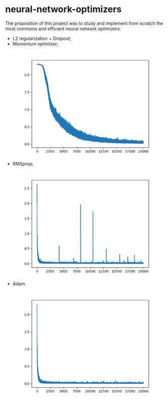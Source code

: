# neural-network-optimizers
The proposition of this project was to study and implement from scratch the most commons and efficient neural network optimizers:
 - L2 regularization + Dropout;
 - Momentum optimizer;<br/>
![Cost function](https://github.com/glucard/neural-network-optimizers/blob/main/src/predictions_mini_batch_momentum_optimizer/_cost_function_graph_0.0024936141180071604.png)
 - RMSprop;<br/>
![Cost function](https://github.com/glucard/neural-network-optimizers/blob/main/src/predictions_mini_batch_RMSprop/_cost_function_graph_0.0001370692396139821.png)
 - Adam.<br/>
![Cost function](https://github.com/glucard/neural-network-optimizers/blob/main/src/predictions_mini_batch_AdamOpitimizer/_cost_function_graph_0.00012881034701785337.png)
